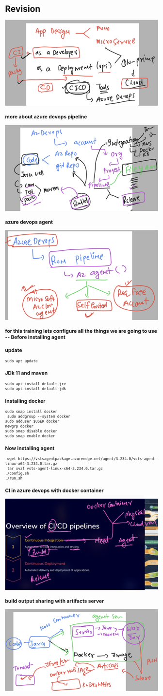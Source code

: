# Revision 

<img src="rev.png">

### more about azure devops pipeline 

<img src="pipe1.png">

### azure devops agent 

<img src="az.png">

### for this training lets configure all the things we are going to use -- Before installing agent 

### update

```
sudo apt update
```

### JDk 11 and maven 

```
sudo apt install default-jre
sudo apt install default-jdk
```

### Installing docker 

```
sudo snap install docker
 sudo addgroup --system docker
sudo adduser $USER docker
newgrp docker
sudo snap disable docker
sudo snap enable docker
```

### Now installing agent 

```
 wget https://vstsagentpackage.azureedge.net/agent/3.234.0/vsts-agent-linux-x64-3.234.0.tar.gz
 tar xvzf vsts-agent-linux-x64-3.234.0.tar.gz
./config.sh
./run.sh 
```

### CI in azure devops with docker container 

<img src="cicd5.png">

### build output sharing with artifacts server

<img src="art.png">


